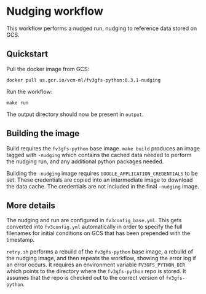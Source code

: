 Nudging workflow
================

This workflow performs a nudged run, nudging to reference data stored on GCS.

Quickstart
----------

Pull the docker image from GCS:

    docker pull us.gcr.io/vcm-ml/fv3gfs-python:0.3.1-nudging

Run the workflow:

    make run

The output directory should now be present in `output`.

Building the image
------------------

Build requires the `fv3gfs-python` base image. `make build` produces an image
tagged with `-nudging` which contains the cached data needed to perform the nudging run,
and any additional python packages needed.

Building the `-nudging` image requires `GOOGLE_APPLICATION_CREDENTIALS` to be set.
These credentials are copied into an intermediate image to download the data cache.
The credentials are not included in the final `-nudging` image.

More details
------------

The nudging and run are configured in `fv3config_base.yml`. This gets converted into
`fv3config.yml` automatically in order to specify the full filenames for initial
conditions on GCS that has been prepended with the timestamp.

`retry.sh` performs a rebuild of the `fv3gfs-python` base image, a rebuild of the
nudging image, and then repeats the workflow, showing the error log if an error
occurs. It requires an environment variable `FV3GFS_PYTHON_DIR` which points to
the directory where the `fv3gfs-python` repo is stored. It assumes that the repo is
checked out to the correct version of `fv3gfs-python`.
